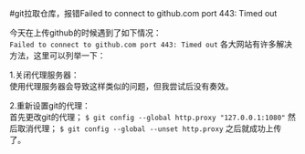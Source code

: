 #git拉取仓库，报错Failed to connect to github.com port 443: Timed out  

今天在上传github的时候遇到了如下情况：  
    `Failed to connect to github.com port 443: Timed out`
各大网站有许多解决方法，这里可以列举一下：  

1.关闭代理服务器：  
    使用代理服务器会导致这样类似的问题，但我尝试后没有奏效。

2.重新设置git的代理：  
    首先更改git的代理；
    `$ git config --global http.proxy "127.0.0.1:1080"`
    然后取消代理；
    `$ git config --global --unset http.proxy`
    之后就成功上传了。